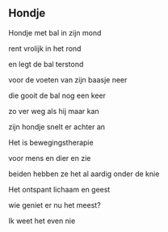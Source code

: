 ##  Hondje

Hondje met bal in zijn mond

rent vrolijk in het rond

en legt de bal terstond

voor de voeten van zijn baasje neer

die gooit de bal nog een keer

zo ver weg als hij maar kan

zijn hondje snelt er achter an

Het is bewegingstherapie

voor mens en dier en zie

beiden hebben ze het al aardig onder de knie

Het ontspant lichaam en geest

wie geniet er nu het meest?

Ik weet het even nie
